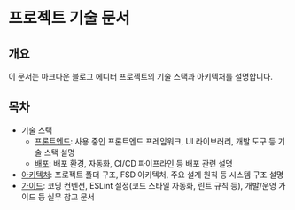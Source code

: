 # 프로젝트 기술 문서

## 개요

이 문서는 마크다운 블로그 에디터 프로젝트의 기술 스택과 아키텍처를 설명합니다.

## 목차

- 기술 스택
  - [프론트엔드](./docs/tech-stack/frontend.md): 사용 중인 프론트엔드 프레임워크, UI 라이브러리, 개발 도구 등 기술 스택 설명
  - [배포](./docs/tech-stack/deployment.md): 배포 환경, 자동화, CI/CD 파이프라인 등 배포 관련 설명
- [아키텍처](./docs/architecture): 프로젝트 폴더 구조, FSD 아키텍처, 주요 설계 원칙 등 시스템 구조 설명
- [가이드](./docs/guides): 코딩 컨벤션, ESLint 설정(코드 스타일 자동화, 린트 규칙 등), 개발/운영 가이드 등 실무 참고 문서
